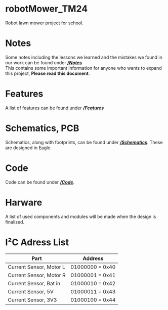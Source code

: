 # robotMower_TM24
Robot lawn mower project for school.

# Notes
Some notes including the lessons we learned and the mistakes we found in our work can be found under [<b>*/Notes*</b>](/Notes.md)\
This contains some important information for anyone who wants to expand this project, **Please read this document**.

# Features
A list of features can be found under [<b>*/Features*</b>](/Features.md)

# Schematics, PCB
Schematics, along with footprints, can be found under [<b>*/Schematics*</b>](/Schematics).
These are designed in Eagle.

# Code
Code can be found under [<b>*/Code*</b>](/Code).

# Harware
A list of used components and modules will be made when the design is finalized.

# I²C Adress List
|Part|Address|
|----|-------|
|Current Sensor, Motor L|01000000 = 0x40|
|Current Sensor, Motor R|01000001 = 0x41|
|Current Sensor, Bat in|01000010 = 0x42|
|Current Sensor, 5V|01000011 = 0x43|
|Current Sensor, 3V3|01000100 = 0x44|
